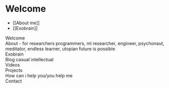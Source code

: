 # Welcome

- [[About me]]
- [[Exobrain]]

Welcome  
About - for researchers programmers, ml researcher, engineer, psychonaut, meditator, endless learner, utopian future is possible  
Exobrain  
Blog casual intellectual  
Videos  
Projects  
How can i help you/you help me  
Contact